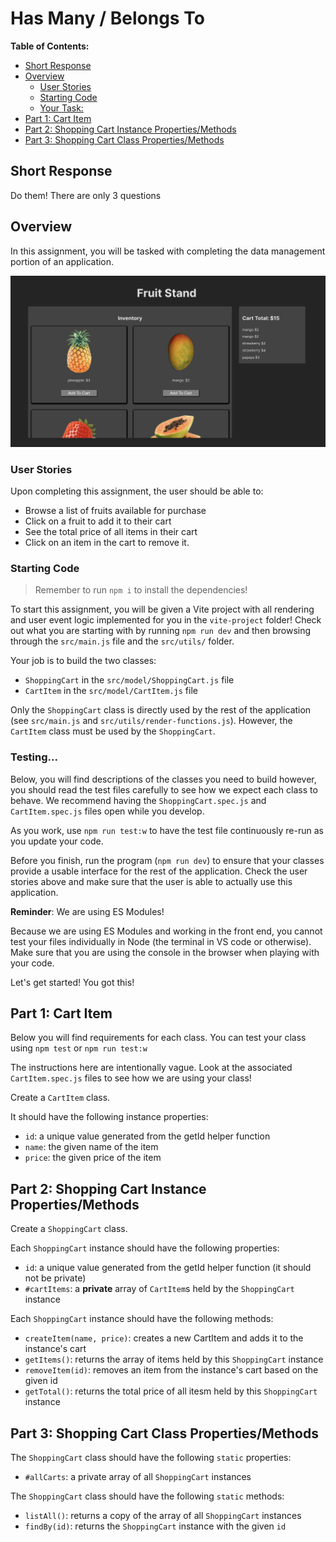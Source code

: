 # Has Many / Belongs To

**Table of Contents:**
- [Short Response](#short-response)
- [Overview](#overview)
  - [User Stories](#user-stories)
  - [Starting Code](#starting-code)
  - [Your Task:](#your-task)
- [Part 1: Cart Item](#part-1-cart-item)
- [Part 2: Shopping Cart Instance Properties/Methods](#part-2-shopping-cart-instance-propertiesmethods)
- [Part 3: Shopping Cart Class Properties/Methods](#part-3-shopping-cart-class-propertiesmethods)


## Short Response

Do them! There are only 3 questions

## Overview

In this assignment, you will be tasked with completing the data management portion of an application.

![a fruit stand application with an inventory and a cart. users can add items to the cart which shows the total price.](./images/final-app.png)

### User Stories 

Upon completing this assignment, the user should be able to:
* Browse a list of fruits available for purchase
* Click on a fruit to add it to their cart
* See the total price of all items in their cart
* Click on an item in the cart to remove it.

### Starting Code

> Remember to run `npm i` to install the dependencies!

To start this assignment, you will be given a Vite project with all rendering and user event logic implemented for you in the `vite-project` folder! Check out what you are starting with by running `npm run dev` and then browsing through the `src/main.js` file and the `src/utils/` folder.

Your job is to build the two classes:
* `ShoppingCart` in the `src/model/ShoppingCart.js` file
* `CartItem` in the `src/model/CartItem.js` file

Only the `ShoppingCart` class is directly used by the rest of the application (see `src/main.js` and `src/utils/render-functions.js`). However, the `CartItem` class must be used by the `ShoppingCart`. 

### Testing...

Below, you will find descriptions of the classes you need to build however, you should read the test files carefully to see how we expect each class to behave. We recommend having the `ShoppingCart.spec.js` and `CartItem.spec.js` files open while you develop.

As you work, use `npm run test:w` to have the test file continuously re-run as you update your code. 

Before you finish, run the program (`npm run dev`) to ensure that your classes provide a usable interface for the rest of the application. Check the user stories above and make sure that the user is able to actually use this application.

**Reminder**: We are using ES Modules!

Because we are using ES Modules and working in the front end, you cannot test your files individually in Node (the terminal in VS code or otherwise). Make sure that you are using the console in the browser when playing with your code.

Let's get started! You got this!

## Part 1: Cart Item

Below you will find requirements for each class. You can test your class using `npm test` or `npm run test:w`

The instructions here are intentionally vague. Look at the associated `CartItem.spec.js` files to see how we are using your class!

Create a `CartItem` class.

It should have the following instance properties:
- `id`: a unique value generated from the getId helper function
- `name`: the given name of the item
- `price`: the given price of the item

## Part 2: Shopping Cart Instance Properties/Methods

Create a `ShoppingCart` class.

Each `ShoppingCart` instance should have the following properties:
- `id`: a unique value generated from the getId helper function (it should not be private)
- `#cartItems`: a **private** array of `CartItem`s held by the `ShoppingCart` instance

Each `ShoppingCart` instance should have the following methods:
- `createItem(name, price)`: creates a new CartItem and adds it to the instance's cart
- `getItems()`: returns the array of items held by this `ShoppingCart` instance
- `removeItem(id)`: removes an item from the instance's cart based on the given id
- `getTotal()`: returns the total price of all itesm held by this `ShoppingCart` instance

## Part 3: Shopping Cart Class Properties/Methods

The `ShoppingCart` class should have the following `static` properties:
- `#allCarts`: a private array of all `ShoppingCart` instances

The `ShoppingCart` class should have the following `static` methods:
- `listAll()`: returns a copy of the array of all `ShoppingCart` instances 
- `findBy(id)`: returns the `ShoppingCart` instance with the given `id`

